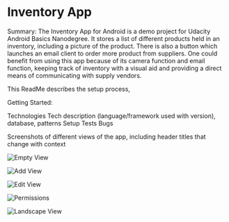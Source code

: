 # Inventory App


Summary:
  The Inventory App for Android is a demo project for Udacity Android Basics Nanodegree. It stores a list of different products held in an inventory, including a picture of the product. There is also a button which launches an email client to order more product from suppliers. One could benefit from using this app because of its camera function and email function, keeping track of inventory with a visual aid and providing a direct means of communicating with supply vendors.
  
  This ReadMe describes the setup process, 

Getting Started:


  Technologies
    Tech description (language/framework used with version), database, patterns
  Setup
  Tests
  Bugs



Screenshots of different views of the app, including header titles that change with context

![Empty View](http://i68.tinypic.com/2rpa8us.png "First screen displayed upon opening app: an empty inventory")

![Add View](http://i67.tinypic.com/vshssh.png "View title changes if it's a new product")

![Edit View](http://i65.tinypic.com/8y9fg4.png "View title changes if it's not an old product")

![Permissions](http://i64.tinypic.com/2r4698j.png "Camera asking for permissions")

![Landscape View](http://i66.tinypic.com/30agkkw.png "Landscape view of main screen")
